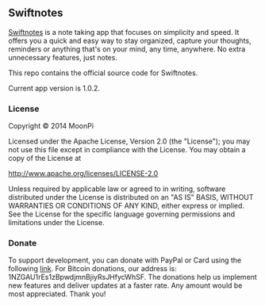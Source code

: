 ## Swiftnotes

[Swiftnotes](https://play.google.com/store/apps/details?id=com.moonpi.swiftnotes) is a note taking app that focuses on simplicity and speed. It offers you a quick and easy way to stay organized, capture your thoughts, reminders or anything that's on your mind, any time, anywhere. No extra unnecessary features, just notes.

This repo contains the official source code for Swiftnotes.

Current app version is 1.0.2.

### License

Copyright &copy; 2014 MoonPi

Licensed under the Apache License, Version 2.0 (the "License"); you may not use this file except in compliance with the License. You may obtain a copy of the License at

http://www.apache.org/licenses/LICENSE-2.0

Unless required by applicable law or agreed to in writing, software distributed under the License is distributed on an "AS IS" BASIS, WITHOUT WARRANTIES OR CONDITIONS OF ANY KIND, either express or implied. See the License for the specific language governing permissions and limitations under the License.

### Donate

To support development, you can donate with PayPal or Card using the following [link](http://goo.gl/TQRlTa). For Bitcoin donations, our address is: 1NZGAU1rEs1zBpwdjmnBjiyRsJHfycWhSF. The donations help us implement new features and deliver updates at a faster rate. Any amount would be most appreciated. Thank you!
